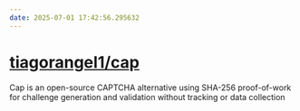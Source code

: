 ```yaml
---
date: 2025-07-01 17:42:56.295632
---
```


# [tiagorangel1/cap](https://github.com/tiagorangel1/cap)

Cap is an open-source CAPTCHA alternative using SHA-256 proof-of-work for challenge generation and validation without tracking or data collection